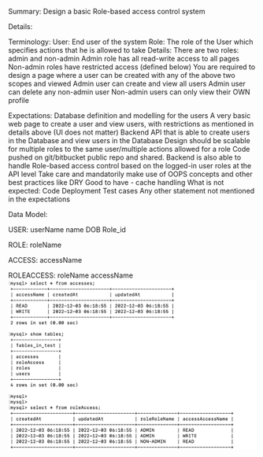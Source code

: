 Summary: Design a basic Role-based access control system

Details:


Terminology:
User: End user of the system
Role: The role of the User which specifies actions that he is allowed to take
Details:
There are two roles: admin and non-admin
Admin role has all read-write access to all pages
Non-admin roles have restricted access (defined below)
You are required to design a page where a user can be created with any of the above two scopes and viewed
Admin user can create and view all users
Admin user can delete any non-admin user
Non-admin users can only view their OWN profile


Expectations:
Database definition and modelling for the users
A very basic web page to create a user and view users, with restrictions as mentioned in details above (UI does not matter)
Backend API that is able to create users in the Database and view users in the Database
Design should be scalable for multiple roles to the same user/multiple actions allowed for a role
Code pushed on git/bitbucket public repo and shared.
Backend is also able to handle Role-based access control based on the logged-in user roles at the API level
Take care and mandatorily make use of OOPS concepts and other best practices like DRY
Good to have - cache handling
What is not expected:
Code Deployment
Test cases
Any other statement not mentioned in the expectations


Data Model:


USER:
userName
name
DOB
Role_id

ROLE:
roleName

ACCESS:
accessName

ROLEACCESS:
roleName
accessName
![img.png](img.png)